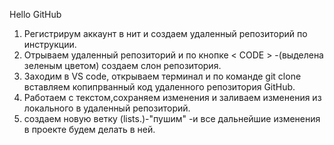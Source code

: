  Hello GitHub

 
 1. Регистрирум аккаунт в нит и создаем удаленный репозиторий по инструкции.
 2. Отрываем удаленный репозиторий и по кнопке < CODE > -(выделена зеленым цветом) создаем слон репозитория.
 3. Заходим в VS code, открываем терминал и по команде git clone вставляем копипрванный  код удаленного репозитория GitHub.
 4. Работаем с текстом,сохраняем изменения и заливаем изменения из локального в удаленный репозиторий.
5. создаем новую ветку (lists.)-"пушим" -и все дальнейшие изменения в проекте будем делать в ней.